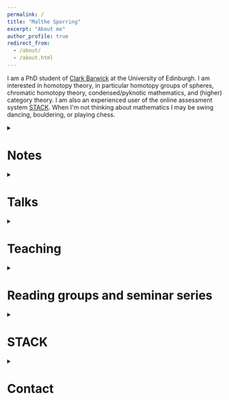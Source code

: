 ```yaml
---
permalink: /
title: "Malthe Sporring"
excerpt: "About me"
author_profile: true
redirect_from: 
  - /about/
  - /about.html
---
```

<style>
ul.no-bullets {
  list-style-type: none;
}
</style>

I am a PhD student of <a href="https://www.maths.ed.ac.uk/~cbarwick/" target="_blank">Clark Barwick</a> at the University of Edinburgh. I am interested in homotopy theory, in particular homotopy groups of spheres, chromatic homotopy theory, condensed/pyknotic mathematics, and (higher) category theory. I am also an experienced user of the online assessment system <a href="https://stack-assessment.org/" target="_blank" rel="noopener noreferrer">STACK</a>. When I'm not thinking about mathematics I may be swing dancing, bouldering, or playing chess.

<details><summary><h1>Notes</h1></summary>
Informal notes on various topics. Comments and corrections are welcomed.
<br>
<ul class="no-bullets">
<li><details><summary><h3><a href = "https://github.com/CapnJackBevs/PhD-Notes/blob/main/CHT/main.pdf" target="_blank" rel="noopener noreferrer"><img src="../images/pdf25.png" alt="png"></a> Chromatic homotopy theory</h3></summary><blockquote> (January 2023) Notes for <a href ="https://capnjackbevs.github.io/cht.html" target="_blank">a seminar series on chromatic homotopy theory</a> at the University of Edinburgh. Joint with <a href="https://capnjackbevs.github.io/" target="_blank" rel="noopener noreferrer">Willow Bevington</a>.</blockquote></details></li><!--<li><details><summary><h3><a href = "https://raw.githubusercontent.com/malthefogsporring/spectral-sequences/main/main.pdf" target="_blank" rel="noopener noreferrer"><img src="../images/pdf25.png" alt="png"></a> Spectral sequences</h3></summary><blockquote> (January 2023) An evolving set of notes on spectral sequences, with focus on the Serre and Adams spectral sequences.</blockquote></details></li></ul>-->
<li><details><summary><h3><a href = "https://raw.githubusercontent.com/malthefogsporring/k-theory/main/main.pdf" target="_blank" rel="noopener noreferrer"><img src="../images/pdf25.png" alt="png"></a> Topological K-theory</h3></summary><blockquote> (January 2023) Notes from a Winter 2023 eCHT graduate course on K-Theory. Joint with Adrián Doña Mateo and <a href="https://capnjackbevs.github.io/" target="_blank" rel="noopener noreferrer">Willow Bevington</a>.</blockquote></details></li><!--<li><details><summary><h3><a href = "https://raw.githubusercontent.com/malthefogsporring/spectral-sequences/main/main.pdf" target="_blank" rel="noopener noreferrer"><img src="../images/pdf25.png" alt="png"></a> Spectral sequences</h3></summary><blockquote> (January 2023) An evolving set of notes on spectral sequences, with focus on the Serre and Adams spectral sequences.</blockquote></details></li></ul>-->
<li><details><summary><h3><a href = "https://raw.githubusercontent.com/malthefogsporring/persistent-homology/main/main.pdf" target="_blank" rel="noopener noreferrer"><img src="../images/pdf25.png" alt="png"></a> Persistent homology</h3></summary><blockquote> (December 2022) Notes on persistent homology, as part of a GlaMS (Glasgow-Maxwell school) group project. Joint with <a href="https://yanyauc.com/" target="_blank" rel="noopener noreferrer">Yan Yau Cheng</a> and Adrián Doña Mateo.</blockquote></details></li>  
<li><details><summary><h3><a href = "https://raw.githubusercontent.com/malthefogsporring/homology/main/main.pdf" target="_blank" rel="noopener noreferrer"><img src="../images/pdf25.png" alt="png"></a> Axiomatic homology theory</h3></summary><blockquote> (September 2021) Undergraduate notes on axiomatic homology theory. Homology is typically introduced as singular homology, with theorems proven explicitly using chain calculations. We take a different approach, defining a homology theory axiomatically as by Eilenberg and Steenrod, and then proving classical theorems directly from the axioms. This project was supervised by Prof. Clark Barwick and funded by the University of Edinburgh School of Mathematics Vacation Scholarship and College Vacation Scholarship funds.</blockquote></details></li>
</ul></details>


<details><summary><h1>Talks</h1>
</summary>
  <ul><li><b>Topological K-Theory</b>. <a href = "https://hodge.maths.ed.ac.uk/tiki/Hodge+Club" target="_blank" rel="noopener noreferrer">Hodge Club</a> (February 2023).</li>
  <li><a href = "/files/ultrafilter.pdf" target="_blank" rel="noopener noreferrer"><img src="../images/pdf25.png" alt="png"></a><b>The ultrafilter monad</b>. GLaMS Example showcase (November 2022).</li></ul>
</details>


<details><summary><h1>Teaching</h1>
</summary>
	<h3>Tutoring - Edinburgh</h3>
    <ul><li>(Spring 2023) Algebraic Topology</li><li>(Spring 2023) Fundamentals of Pure Mathematics</li></ul>
</details>
<details><summary><h1>Reading groups and seminar series</h1>
</summary>
  <ul><li>(Spring 2023) <b><a href ="https://malthefogsporring.github.io/algebraic-geometry/">Eisenboaties.</a></b> A reading group on "The Rising Sea" by Ravi Vakil. With <a href="https://capnjackbevs.github.io/" target="_blank">Willow Bevington</a>.</li>
      <li>(Spring 2023) <b><a href ="https://malthefogsporring.github.io/infinity-categories/">∞-categories.</a></b> A reading group on ∞-categories, following the book by Land. With <a href="https://capnjackbevs.github.io/" target="_blank">Willow Bevington</a> and Adrián Doña Mateo.</li>
  <li>(Spring 2023) <b><a href ="https://capnjackbevs.github.io/cht.html" target="_blank">Chromatic homotopy theory.</a></b> With <a href="https://www.maths.ed.ac.uk/~cbarwick/" target="_blank">Clark Barwick</a> and <a href="https://capnjackbevs.github.io/" target="_blank">Willow Bevington</a>.</li>
      <li>(Fall 2022) <b>Eisenbuddies</b>. A reading group on commutative algebra, following <a href="https://www.math.ens.psl.eu/~benoist/refs/Eisenbud.pdf/" target="_blank">the book by David Eisenbud</a>. With <a href="https://capnjackbevs.github.io/" target="_blank">Willow Bevington</a>.</li></ul>
</details>




<!--<details><summary><h1>Travel</h1>
</summary>

  <table><tr><td>July 2022</td> <td><b><a href = "https://www.math.ku.dk/english/calendar/events/ytm2022/" target="_blank">Young Topologists Meeting 2022</a></b></td><td>Copenhagen</td></tr>
  <tr><td>October 2022</td> <td><b><a href = "https://www.mpim-bonn.mpg.de/node/11136" target="_blank">Conference on "Algebraic Topology, in memory of Hans-Joachim Baues"</a></b></td><td>Bonn</td></tr></table>
</details>-->


<details><summary><h1>STACK</h1></summary>
STACK is an open source online assessment system for STEM subjects. I have been involved in STACK since 2019 - here are some of my contributions:
<ul>
  <li>Designing the STACK website <a href="https://stack-assessment.org/" target="_blank" rel="noopener noreferrer">stack-assessment.org</a>.</li>
  <li>Editing <a href="https://docs.stack-assessment.org/content/2019-cate-case-studies.pdf" target="_blank" rel="noopener noreferrer">a collection of case studies</a>.</li>
  <li>Developing a <a href="http://docs.stack-assessment.org/en/Authoring/Authoring_quick_start/" target="_blank" rel="noopener noreferrer">video tutorial series</a>.</li>
  <li>Designing STACK quizzes for The University of Edinburgh, Heriot-Watt University and The University of Glasgow.</li></ul>
</details>

<details><summary><h1>Contact</h1></summary>
My email address is Malthe (dot) Sporring (at) ed.ac.uk</details>
